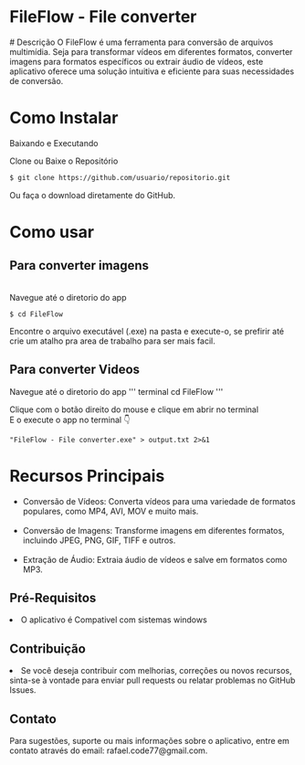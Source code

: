 <h1>FileFlow - File converter</h1>
# Descrição
O FileFlow é uma ferramenta para conversão de arquivos multimídia. Seja para transformar vídeos em diferentes formatos, converter imagens para formatos específicos ou extrair áudio de vídeos, este aplicativo oferece uma solução intuitiva e eficiente para suas necessidades de conversão.


# Como Instalar
Baixando e Executando

Clone ou Baixe o Repositório

```bash
$ git clone https://github.com/usuario/repositorio.git
```
Ou faça o download diretamente do GitHub.

# Como usar
<h2>Para converter imagens</h2> <br>
Navegue até o diretorio do app <br>

``` terminal
$ cd FileFlow
```
Encontre o arquivo executável (.exe) na pasta e execute-o, se prefirir até crie um atalho pra area de trabalho para ser mais facil.
 <br>
<h2>Para converter Videos</h2>

Navegue até o diretorio do app
''' terminal
  cd FileFlow 
'''

Clique com o botão direito do mouse e clique em abrir no terminal<br>
E o execute o app no terminal 👇<br>
``` terminal
"FileFlow - File converter.exe" > output.txt 2>&1
```

# Recursos Principais
<ul>
 <li>Conversão de Vídeos: Converta vídeos para uma variedade de formatos populares, como MP4, AVI, MOV e muito mais.</li> <br>
<li>Conversão de Imagens: Transforme imagens em diferentes formatos, incluindo JPEG, PNG, GIF, TIFF e outros.</li> <br>
<li>Extração de Áudio: Extraia áudio de vídeos e salve em formatos como MP3. </li>
</ul>

<h2>Pré-Requisitos</h2>
<li>O aplicativo é Compativel com sistemas windows</li>
<h2>Contribuição</h2>
<li>Se você deseja contribuir com melhorias, correções ou novos recursos, sinta-se à vontade para enviar pull requests ou relatar problemas no GitHub Issues.</li>
<h2>Contato</h2>
Para sugestões, suporte ou mais informações sobre o aplicativo, entre em contato através do email: rafael.code77@gmail.com.
